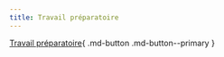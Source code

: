 ```yaml
---
title: Travail préparatoire
---
```


[comment]: <> (Page manuelle)

[Travail préparatoire](https://github.com/xpessoles/PSI_Preparation_Oral/blob/main/ActivitesPreparation.pdf){ .md-button .md-button--primary }
